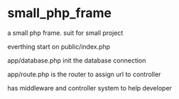 # small_php_frame

a small php frame. suit for small project

everthing start on public/index.php

app/database.php init the database connection

app/route.php is the router to assign url to controller

has middleware and controller system to help developer
